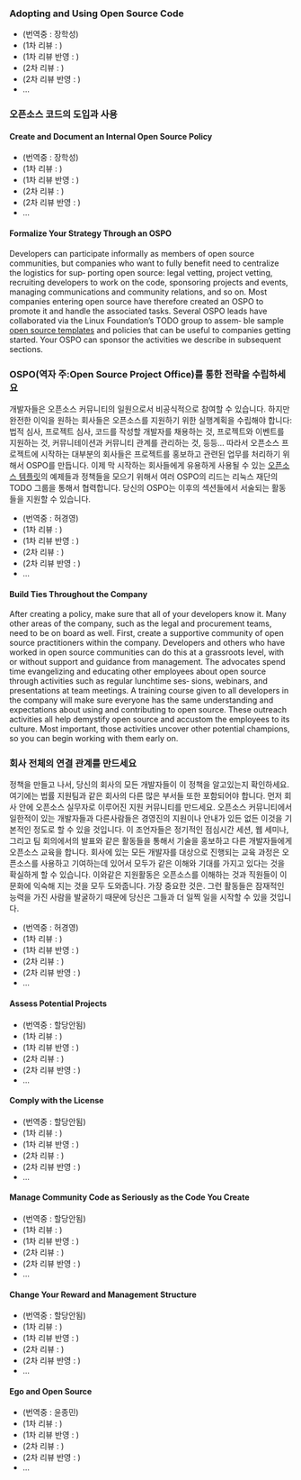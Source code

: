 ﻿### Adopting and Using Open Source Code

* (번역중 : 장학성)
* (1차 리뷰 : )
* (1차 리뷰 반영 : )
* (2차 리뷰 : )
* (2차 리뷰 반영 : )
* ...

### 오픈소스 코드의 도입과 사용

#### Create and Document an Internal Open Source Policy

* (번역중 : 장학성)
* (1차 리뷰 : )
* (1차 리뷰 반영 : )
* (2차 리뷰 : )
* (2차 리뷰 반영 : )
* ...

#### Formalize Your Strategy Through an OSPO

Developers can participate informally as members of open source communities, but companies who want to fully benefit need to centralize the logistics for sup‐ porting open source: legal vetting, project vetting, recruiting developers to work on the code, sponsoring projects and events, managing communications and community relations, and so on. Most companies entering open source have therefore created an OSPO to promote it and handle the associated tasks. Several OSPO leads have collaborated via the Linux Foundation’s TODO group to assem‐ ble sample [open source templates](https://github.com/todogroup/policies) and policies that can be useful to companies getting started. Your OSPO can sponsor the activities we describe in subsequent sections.

### OSPO(역자 주:Open Source Project Office)를 통한 전략을 수립하세요

개발자들은 오픈소스 커뮤니티의 일원으로서 비공식적으로 참여할 수 있습니다. 하지만 완전한 이익을 원하는 회사들은 오픈소스를 지원하기 위한 실행계획을 수립해야 합니다: 법적 심사, 프로젝트 심사, 코드를 작성할 개발자를 채용하는 것, 프로젝트와 이벤트를 지원하는 것, 커뮤니테이션과 커뮤니티 관계를 관리하는 것, 등등... 따라서 오픈소스 프로젝트에 시작하는 대부분의 회사들은 프로젝트를 홍보하고 관련된 업무를 처리하기 위해서 OSPO를 만듭니다. 이제 막 시작하는 회사들에게 유용하게 사용될 수 있는 [오픈소스 템플릿](https://github.com/todogroup/policies)의 예제들과 정책들을 모으기 위해서 여러 OSPO의 리드는 리눅스 재단의 TODO 그룹을 통해서 협력합니다. 당신의 OSPO는 이후의 섹션들에서 서술되는 활동들을 지원할 수 있습니다.

* (번역중 : 허경영)
* (1차 리뷰 : )
* (1차 리뷰 반영 : )
* (2차 리뷰 : )
* (2차 리뷰 반영 : )
* ...

#### Build Ties Throughout the Company

After creating a policy, make sure that all of your developers know it. Many other areas of the company, such as the legal and procurement teams, need to be on board as well.
First, create a supportive community of open source practitioners within the company. Developers and others who have worked in open source communities can do this at a grassroots level, with or without support and guidance from management. The advocates spend time evangelizing and educating other employees about open source through activities such as regular lunchtime ses‐ sions, webinars, and presentations at team meetings.
A training course given to all developers in the company will make sure everyone has the same understanding and expectations about using and contributing to open source.
These outreach activities all help demystify open source and accustom the employees to its culture. Most important, those activities uncover other potential champions, so you can begin working with them early on.


### 회사 전체의 연결 관계를 만드세요

정책을 만들고 나서, 당신의 회사의 모든 개발자들이 이 정책을 알고있는지 확인하세요. 여기에는 법률 지원팀과 같은 회사의 다른 많은 부서들 또한 포함되어야 합니다. 먼저 회사 안에 오픈소스 실무자로 이루어진 지원 커뮤니티를 만드세요. 오픈소스 커뮤니티에서 일한적이 있는 개발자들과 다른사람들은 경영진의 지원이나 안내가 있든 없든 이것을 기본적인 정도로 할 수 있을 것입니다. 이 조언자들은 정기적인 점심시간 세션, 웹 세미나, 그리고 팀 회의에서의 발표와 같은 활동들을 통해서 기술을 홍보하고 다른 개발자들에게 오픈소스 교육을 합니다. 회사에 있는 모든 개발자를 대상으로 진행되는 교육 과정은 오픈소스를 사용하고 기여하는데 있어서 모두가 같은 이해와 기대를 가지고 있다는 것을 확실하게 할 수 있습니다. 이와같은 지원활동은 오픈소스를 이해하는 것과 직원들이 이 문화에 익숙해 지는 것을 모두 도와줍니다. 가장 중요한 것은. 그런 활동들은 잠재적인 능력을 가진 사람을 발굴하기 때문에 당신은 그들과 더 일찍 일을 시작할 수 있을 것입니다.

* (번역중 : 허경영)
* (1차 리뷰 : )
* (1차 리뷰 반영 : )
* (2차 리뷰 : )
* (2차 리뷰 반영 : )
* ...

#### Assess Potential Projects

* (번역중 : 할당안됨)
* (1차 리뷰 : )
* (1차 리뷰 반영 : )
* (2차 리뷰 : )
* (2차 리뷰 반영 : )
* ...

#### Comply with the License

* (번역중 : 할당안됨)
* (1차 리뷰 : )
* (1차 리뷰 반영 : )
* (2차 리뷰 : )
* (2차 리뷰 반영 : )
* ...

#### Manage Community Code as Seriously as the Code You Create

* (번역중 : 할당안됨)
* (1차 리뷰 : )
* (1차 리뷰 반영 : )
* (2차 리뷰 : )
* (2차 리뷰 반영 : )
* ...

#### Change Your Reward and Management Structure

* (번역중 : 할당안됨)
* (1차 리뷰 : )
* (1차 리뷰 반영 : )
* (2차 리뷰 : )
* (2차 리뷰 반영 : )
* ...

#### Ego and Open Source

* (번역중 : 윤종민)
* (1차 리뷰 : )
* (1차 리뷰 반영 : )
* (2차 리뷰 : )
* (2차 리뷰 반영 : )
* ...

